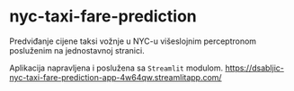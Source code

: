 # nyc-taxi-fare-prediction

Predviđanje cijene taksi vožnje u NYC-u višeslojnim perceptronom posluženim na jednostavnoj stranici.

Aplikacija napravljena i poslužena sa `Streamlit` modulom.
https://dsabljic-nyc-taxi-fare-prediction-app-4w64qw.streamlitapp.com/
